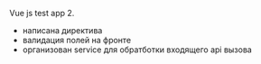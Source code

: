 Vue js test app 2.
- написана директива
- валидация полей на фронте
- организован service для обратботки входящего api вызова
